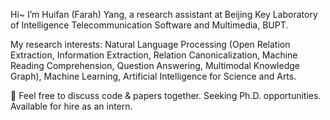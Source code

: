 Hi~ I’m Huifan (Farah) Yang, a research assistant at Beijing Key Laboratory of Intelligence Telecommunication Software and Multimedia, BUPT.

My research interests: Natural Language Processing (Open Relation Extraction, Information Extraction, Relation Canonicalization, Machine Reading Comprehension, Question Answering, Multimodal Knowledge Graph), Machine Learning, Artificial Intelligence for Science and Arts.

🙌 Feel free to discuss code & papers together. Seeking Ph.D. opportunities. Available for hire as an intern.
